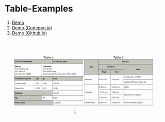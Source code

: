 # Table-Examples

1. [Demo](https://fuadsuleymanli.com/Demos/tableexamples) 
2. [Demo (Codepen.io)](https://codepen.io/sooleymanli/pen/RwKZWqL)
3. [Demo (Github.io)](https://sooleymanli.github.io/Table-Examples/)

### 
![ScreenShot](screenshot.gif)


